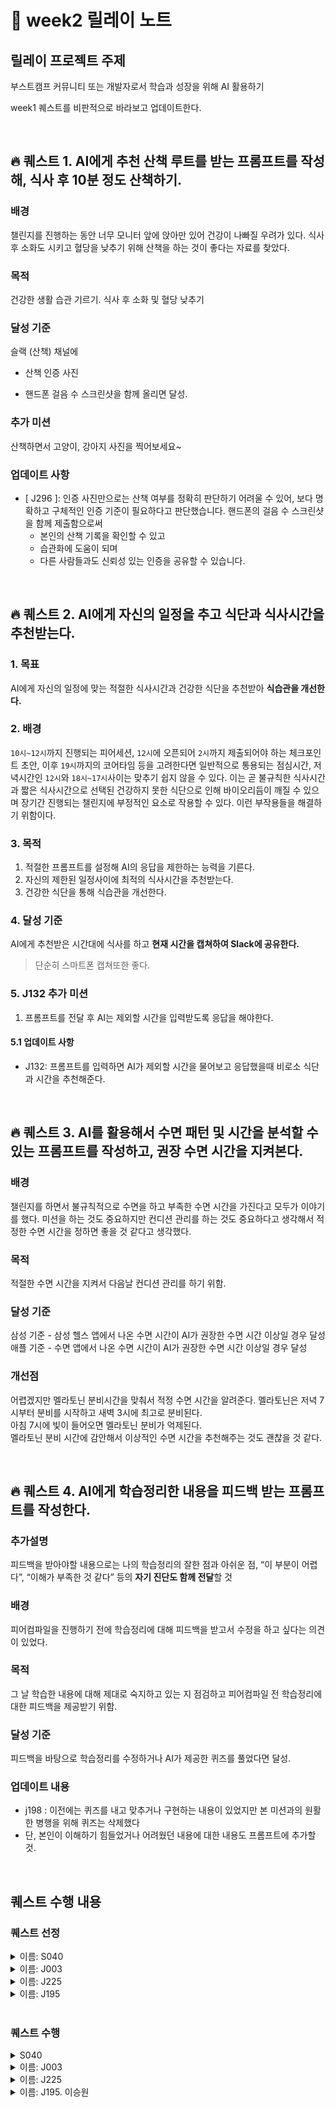 # 📔 week2 릴레이 노트

## 릴레이 프로젝트 주제

부스트캠프 커뮤니티 또는 개발자로서 학습과 성장을 위해 AI 활용하기

week1 퀘스트를 비판적으로 바라보고 업데이트한다.

<br />

## 🔥 퀘스트 1. AI에게 추천 산책 루트를 받는 프롬프트를 작성해, 식사 후 10분 정도 산책하기.

### 배경

챌린지를 진행하는 동안 너무 모니터 앞에 앉아만 있어 건강이 나빠질 우려가 있다. 식사 후 소화도 시키고 혈당을 낮추기 위해 산책을 하는 것이 좋다는 자료를 찾았다.

### 목적

건강한 생활 습관 기르기. 식사 후 소화 및 혈당 낮추기

### 달성 기준

슬랙 (산책) 채널에

- 산책 인증 사진

- 핸드폰 걸음 수 스크린샷을 함께 올리면 달성.

### 추가 미션

산책하면서 고양이, 강아지 사진을 찍어보세요~

### 업데이트 사항

- [ J296 ]: 인증 사진만으로는 산책 여부를 정확히 판단하기 어려울 수 있어, 보다 명확하고 구체적인 인증 기준이 필요하다고 판단했습니다. 핸드폰의 걸음 수 스크린샷을 함께 제출함으로써
  - 본인의 산책 기록을 확인할 수 있고
  - 습관화에 도움이 되며
  - 다른 사람들과도 신뢰성 있는 인증을 공유할 수 있습니다.

<br />

## 🔥 퀘스트 2. AI에게 자신의 일정을 추고 식단과 식사시간을 추천받는다.

### 1. 목표

AI에게 자신의 일정에 맞는 적절한 식사시간과 건강한 식단을 추천받아 **식습관을 개선한다.**

### 2. 배경

`10시~12시`까지 진행되는 피어세션, `12시`에 오픈되어 `2시`까지 제출되어야 하는 체크포인트 초안, 이후 `19시`까지의 코어타임 등을 고려한다면 일반적으로 통용되는 점심시간, 저녁시간인 `12시`와 `18시~17시`사이는 맞추기 쉽지 않을 수 있다. 이는 곧 불규칙한 식사시간과 짧은 식사시간으로 선택된 건강하지 못한 식단으로 인해 바이오리듬이 깨질 수 있으며 장기간 진행되는 챌린지에 부정적인 요소로 작용할 수 있다. 이런 부작용들을 해결하기 위함이다.

### 3. 목적

1. 적절한 프롬프트를 설정해 AI의 응답을 제한하는 능력을 기른다.
2. 자신의 제한된 일정사이에 최적의 식사시간을 추천받는다.
3. 건강한 식단을 통해 식습관을 개선한다.

### 4. 달성 기준

AI에게 추천받은 시간대에 식사를 하고 **현재 시간을 캡쳐하여 Slack에 공유한다.**

> 단순히 스마트폰 캡쳐또한 좋다.

### 5. J132 추가 미션

1. 프롬프트를 전달 후 AI는 제외할 시간을 입력받도록 응답을 해야한다.

#### 5.1 업데이트 사항

- J132: 프롬프트를 입력하면 AI가 제외할 시간을 물어보고 응답했을때 비로소 식단과 시간을 추천해준다.

<br />

## 🔥 퀘스트 3. AI를 활용해서 수면 패턴 및 시간을 분석할 수 있는 프롬프트를 작성하고, 권장 수면 시간을 지켜본다.

### 배경

챌린지를 하면서 불규칙적으로 수면을 하고 부족한 수면 시간을 가진다고 모두가 이야기를 했다. 미션을 하는 것도 중요하지만 컨디션 관리를 하는 것도 중요하다고 생각해서 적정한 수면 시간을 정하면 좋을 것 같다고 생각했다.

### 목적

적절한 수면 시간을 지켜서 다음날 컨디션 관리를 하기 위함.

### 달성 기준

삼성 기준 - 삼성 헬스 앱에서 나온 수면 시간이 AI가 권장한 수면 시간 이상일 경우 달성애플 기준 - 수면 앱에서 나온 수면 시간이 AI가 권장한 수면 시간 이상일 경우 달성

### 개선점

어렵겠지만 멜라토닌 분비시간을 맞춰서 적정 수면 시간을 알려준다. 멜라토닌은 저녁 7시부터 분비를 시작하고 새벽 3시에 최고로 분비된다.  
아침 7시에 빛이 들어오면 멜라토닌 분비가 억제된다.  
멜라토닌 분비 시간에 감안해서 이상적인 수면 시간을 추천해주는 것도 괜찮을 것 같다.

<br/>

## 🔥 퀘스트 4. AI에게 학습정리한 내용을 피드백 받는 프롬프트를 작성한다.

### 추가설명

피드백을 받아야할 내용으로는 나의 학습정리의 잘한 점과 아쉬운 점, “이 부분이 어렵다”, “이해가 부족한 것 같다” 등의 **자기 진단도 함께 전달**할 것

### 배경

피어컴파일을 진행하기 전에 학습정리에 대해 피드백을 받고서 수정을 하고 싶다는 의견이 있었다.

### 목적

그 날 학습한 내용에 대해 제대로 숙지하고 있는 지 점검하고 피어컴파일 전 학습정리에 대한 피드백을 제공받기 위함.

### 달성 기준

피드백을 바탕으로 학습정리를 수정하거나 AI가 제공한 퀴즈를 풀었다면 달성.

### 업데이트 내용

- j198 :
  이전에는 퀴즈를 내고 맞추거나 구현하는 내용이 있었지만 본 미션과의 원활한 병행을 위해 퀴즈는 삭제했다
- 단, 본인이 이해하기 힘들었거나 어려웠던 내용에 대한 내용도 프롬프트에 추가할 것.

<br />

## 퀘스트 수행 내용

### 퀘스트 선정

<details>
<summary>이름: S040</summary>
  
- 선정 퀘스트: 퀘스트 1. AI에게 추천 산책 루트를 받는 프롬프트를 작성해, 식사 후 10분 정도 산책하기.
- 선정 이유: 하루종일 컴퓨터 앞에 앉아있어서 몸을 움직여줘야 할 필요성을 느꼈습니다.

</details>

<details>
<summary>이름: J003</summary>
  
- 선정 퀘스트: 퀘스트 1. AI에게 추천 산책 루트를 받는 프롬프트를 작성해, 식사 후 10분 정도 산책하기.
- 선정 이유: 최소한의 건강을 챙기기 위해서 하루에 한 번 10분 산책 퀘스트를 수행하려 한다.

</details>

<details>
<summary>이름: J225</summary>
  
- 선정 퀘스트: 퀘스트 1. AI에게 추천 산책 루트를 받는 프롬프트를 작성해, 식사 후 10분 정도 산책하기.
- 선정 이유: 평일에 나갈 일이 없어서 이번 기회에 퀘스트를 통해 산책을 다녀보려고 한다.

</details>

<details>
<summary>이름: J195</summary>
  
- 선정 퀘스트: 퀘스트 2. AI에게 자신의 일정을 추고 식단과 식사시간을 추천받는다.
- 선정 이유: 미션에 집중하다보니 점심시간을 놓칠 때가 많은 것 같다. 시간이 촉박하여 점심을 간단하게만 챙겨먹다보니 식단 관리의 중요성을 느끼게 되었다.

</details>

<br />

### 퀘스트 수행

<details>
<summary>S040</summary>
  
#### 선정 퀘스트
퀘스트 1. AI에게 추천 산책 루트를 받는 프롬프트를 작성해, 식사 후 10분 정도 산책하기.
#### 수행 결과
AI에게 산책 루트를 추천받았지만, 실제로는 추천 경로가 너무 길어서 평소에 잘 아는 집 주변 산책로를 걷는 것으로 대체했다  
산책 기록은 나이키 런 앱을 활용했고, 결과는 슬랙의 운동 챌린지 채널에 꾸준히 공유했다  
추가 미션이었던 고양이나 강아지 사진 찍기는 3일 내내 한 마리도 마주치지 못해 수행하지 못했다  
  
첫날에는 앱 사용 미숙으로 산책 시간이 1시간인데 0.2킬로미터만 기록되어 업로드를 하지 못했지만,  
이후로는 대략 10킬로미터 정도를 3일간 꾸준히 걸었다  
억지로라도 시간을 쪼개어 산책을 하니 몸에도, 마음에도 긍정적인 변화가 있었다
바쁜 일정에 휴식이나 환기시간을 갖는 게 부담스럽게 느껴졌지만,  
실제로 산책을 하며 잠깐이라도 환기를 하니 이후 작업에 더욱 집중할 수 있었다  
월요일에는 산책 도중에 구조에 대한 새로운 아이디어가 떠올라,  
산책 후 바로 작업 내용을 전면적으로 초기화하기도 했다.  
   
건강 면에서도 변화가 느껴졌다  
하루 종일 앉아만 있으면서 줄어드는 체력과 가늘어지는 다리에 신경이 쓰였는데,  
산책을 시작하고 나서는 그 부분도 점점 나아지는 것 같다

결론적으로, 단순한 산책이지만 몸과 머리에 모두 리셋이 필요할 때 좋은 효과가 있었고, 앞으로도 자주 실천해야겠다는 생각이 들었다

</details>

<details>
<summary>이름: J003</summary>

<div markdown="1">

### 프롬프트 시도 방법

```
${도로명주소} 근처 10분 산책 코스를 짜줘
```

위와 같은 방식으로 프롬프트를 입력하여 산책 코스를 추천받았다. 이에 대한 답변으로 여러 장소들이 나오면서 산책 코스를 답변해주었는데 각각의 장소들은 실존하는 장소들이었지만 집에서 10분 이내로는 산책할 수 없는 거리를 추천받았기 때문에 활용하지는 못했다.

```
집 근처에 공원, 놀이터, 골목길 등의 산책해볼 수 있는 장소가 있는데, 오늘은 어디를 10분 동안 간단히 걸어볼까?
```

이런 식으로 프롬프트를 변경하여 집 근처에 산책해볼 수 있는 장소들을 직접 제공하였고 이를 통해 하루하루 추천받은 장소를 10분간 산책하는 방식으로 AI를 릴프를 통해 활용해보았다.

![](https://velog.velcdn.com/images/d159123/post/3cb54a2c-7929-4396-a941-0f69caf53e64/image.png)

### 좋았던 점

AI를 통해서 집 근처에 산책해볼 수 있는 경로를 탐색해보고 매일 다른 경로를 추천받아서 산책해볼 수 있었다는 장점이 있었다. AI를 활용하는 것보다 미션을 진행하면서 잠시 머리를 식히면서 리프레쉬해볼 수 있었다는 점이 더 좋았던 것 같다.

### 아쉬운 점

프롬프트 작성에 따라 산책의 질과 산책의 정도가 확연히 달라질 수 있다는 것을 보면서 한 번 더 AI 활용을 위해 "질문을 제대로 하는 방법"에 대한 중요성을 다시 한 번 깨달았던 것 같다. 비록 릴프에서는 이에 대해 깊이 파고들며 내가 원하는 체계적인 경로를 답변으로 받는 시도를 하지는 않았지만, 내가 어떤 프롬프트를 작성하는가에 따라 답변의 정확도가 많이 달라지는 것을 느낄 수 있었다.

첫 번째 시도에서 도로명 주소만 입력하여 직접 근처의 장소를 스스로 찾아서 경로를 추천받았을 때는 정확도가 너무 낮은 경로를 답변으로 받아서 프롬프트의 중요성을 느꼈고 정확도를 높이기 위해 도로명 주소가 아닌 직접 집 근처의 장소를 리스트를 제공하였다. 그 외에 도로명주소를 주고 지도에 직접 접근하여 더 정확한 장소를 파악할 수 있는 프롬프트를 작성해봐도 좋을 것 같다.

</div>

</details>

<details>
<summary>이름: J225</summary>

- 선정 퀘스트 :
  - 퀘스트 1. AI에게 추천 산책 루트를 받는 프롬프트를 작성해, 식사 후 10분 정도 산책하기.
 

- 느낀점 : 
  - 일단 지역에 따른 차이가 있겠지만, 그걸 감안해도 산책경로 추천이 썩 좋지 못한것 같다고 느꼈음. 그래서 AI의 추천경로를 따르지 않고 네이버 지도를 보고 산책 경로를 정해서 미션을 수행함.
  - 산책미션 자체가 쉽기도 하고 수행하면서 기분전환도 되고 좋았음. 그러나 쉬운 미션임에도 밖으로 향하는 걸음 자체가 무거워서 계속 미루다가 릴프 당일날 수행해버림.
  - 산책경로가 아니더라도 걸어갈만한 거리의 맛집이나 명소를 추천받아도 좋을것 같음.

</details>

<details>
<summary>이름: J195. 이승원</summary>

- 선정 퀘스트: 퀘스트 1. AI에게 추천 산책 루트를 받는 프롬프트를 작성해, 식사 후 10분 정도 산책하기.
  기존에는 퀘스트 2를 선정하였지만 모종의 이유로 퀘스트 1로 변경해서 진행하기로 했습니다.
- 퀘스트 변경 사유
  1. 저희는 점심에 가족끼리 밥을 먹기 때문에 시간과 식단을 따로 분리하는게 쉽지 않았습니다.
  2. 냉장고에 식재료가 잘 없고 편의점이나 마트 같은 곳에서 주기적으로 사오는 것들은 있으나 이런걸 먹으면 굳이 AI에게 식단을 추천받는게 의미가 있나?라는 생각이 들었습니다.
  3. 식단을 추천받는다고 해 먹을 수 있는 상황이 아니었습니다. 일단 저는 요리를 하나도 할 줄 모르고 어차피 즉석식품만 먹을 거면 이 퀘스트가 별로 의미가 없을 것이라고 느꼈습니다.
- 퀘스트 수행 기록
  <img width="1336" height="674" alt="image" src="https://github.com/user-attachments/assets/7d253e3a-c570-4a92-82a1-af0c144c3e46" />

  AI에게 추천받은 동선대로 약 20분간 산책 후 슬랙 random 방에 업로드했습니다.
- 느낀 점
  밤길을 걸어다니는걸 좋아하기도 하고 바빠진 이후로 제대로 운동을 하지 못한지 꽤 됐습니다. 그렇다고 헬스를 하기엔 시간관리의 부담을 느껴서 그나마 가장 가볍고 쉽게 할 수 있는 산책을 베이직 때는 거의 매일 했습니다. 그런데 막상 챌린지에 와보니 이 잠깐의 시간동안 밖에 돌아아디는것조차 부담스러워서 어느 순간부터 미션 도중에는 아예 밖을 나가지 않게 됐습니다. 그래서인지 건강도 점점 나빠지고 컨디션도 안 좋아지는게 몸으로 느껴졌습니다. 그렇지만 이번 릴레이 퀘스트를 통해서 오랜만에 산책을 억지로라도 다녀와게 됐는데 생각보다 더 좋았던 것 같습니다.
  이 날은 Git 구현하기 미션을 하는 날이었는데 Git 개념을 학습하는 것과 학습정리에 시간을 너무 많이 쓰게 되어서 막상 git log를 제외한 다른 명령어들은 거의 구현을 하지 못했습니다. 그래서 기분이 별로 안좋고 스트레스도 좀 받은 상태였는데 밖에 나가서 생각 정리를 하니깐 그래도 마음이 한결 편해졌습니다. 집에 있을땐 졸리고 머리가 좀 멍했었는데 산책 끝나고 바닐라 라떼 한잔 먹으니 다시 자신감도 생기고 충분히 잘할 수 있을 것이라는 생각도 들었습니다.
  AI가 추천한 산책 루트는 사실 제가 평소에 자주 가던 루트였습니다. 아파트 입구에서 바로 아래 하천으로 내려가 중간가압장이 있는 터널 전까지 가는 길인데 여기에 라이트가 깔려 있기도 하고 운동기구도 많아서 가족 단위로 오거나 강아지를 산책시킬때 아파트 주민 분들이 많이 오시는 길이었습니다. 저는 처음에 AI가 제대로 추천을 못해줄 것이라고 생각했습니다. 이번 미션에서는 Gemini 2.5 Pro 모델을 사용했는데 Google Map은 아무래도 한국의 지도 데이터가 부족하지 않을까라는 생각을 했습니다. 그런데 막상 프롬프트를 입력하고 보니 의외로 산책 동선이 깔끔하게 잘 나와서 조금 놀랐습니다. 중간가압장 앞에 있는 라이트에는 저희 동네에서 야경 보는 장소로 약간 유명해서 OO로드라는 별명이 있는데 아마 이 별명이 서치가 되었기 때문에 AI가 찾아준게 아닐까라고 생각합니다. 여하튼 프롬프트를 정성들여 짜지도 않았는데 이정도 성과를 얻어서 매우 만족하고 있습니다! 뿐만 아니라 슽랙에서도 많은 분들이 봐주시고 응원을 해주신 분도 있어서 되게 기억에 남았던 것 같습니다. 날씨도 좋은데 좀더 힘내서 이 챌린지 과정을 후회없이, 성공적으로 마무리하고 싶습니다.
</details>
